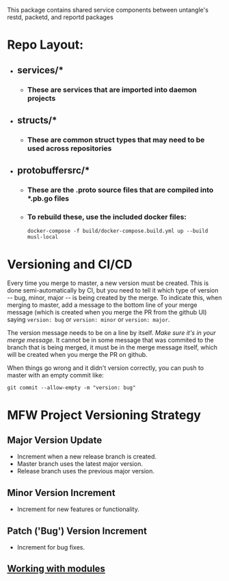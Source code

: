 This package contains shared service components between untangle's restd, packetd, and reportd packages

# Repo Layout:
* ## services/*
  * ### These are services that are imported into daemon projects
* ## structs/*
  * ### These are common struct types that may need to be used across repositories
* ## protobuffersrc/*
  * ### These are the .proto source files that are compiled into *.pb.go files
  * ### To rebuild these, use the included docker files:
    ```
    docker-compose -f build/docker-compose.build.yml up --build musl-local
    ```

# Versioning and CI/CD

Every time you merge to master, a new version must be created. This is
done semi-automatically by CI, but you need to tell it which type of
version -- bug, minor, major -- is being created by the merge. To
indicate this, when merging to master, add a message to the bottom
line of your merge message (which is created when you merge the PR
from the github UI) saying `version: bug` or `version: minor` or
`version: major`.

The version message needs to be on a line by itself. *Make sure it's
in your merge message.* It cannot be in some message that was commited
to the branch that is being merged, it must be in the merge message
itself, which will be created when you merge the PR on github.

When things go wrong and it didn't version correctly, you can push to
master with an empty commit like:

```
git commit --allow-empty -m "version: bug"
```

# MFW Project Versioning Strategy

## Major Version Update
- Increment when a new release branch is created.
- Master branch uses the latest major version.
- Release branch uses the previous major version.

## Minor Version Increment
- Increment for new features or functionality.

## Patch ('Bug') Version Increment
- Increment for bug fixes.

##  [Working with modules](./MODULES.md)
